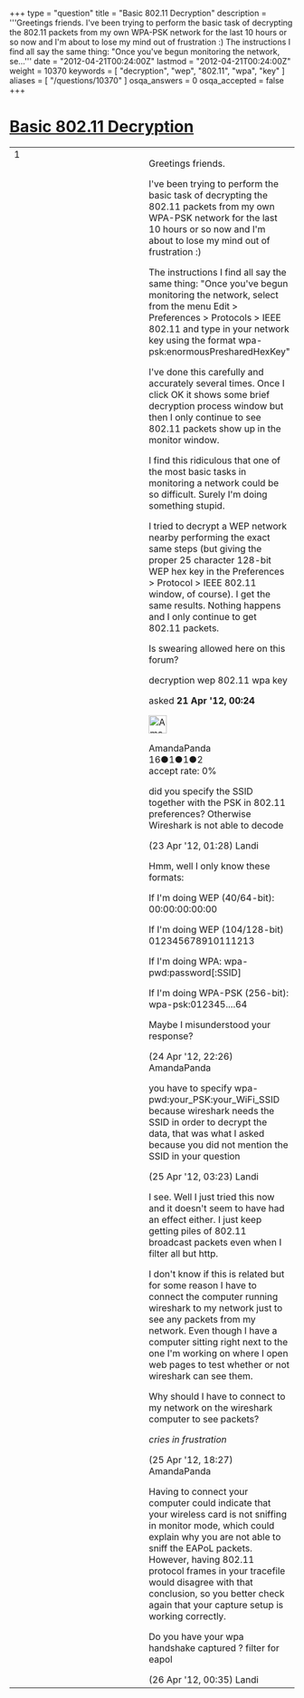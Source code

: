 +++
type = "question"
title = "Basic 802.11 Decryption"
description = '''Greetings friends. I&#x27;ve been trying to perform the basic task of decrypting the 802.11 packets from my own WPA-PSK network for the last 10 hours or so now and I&#x27;m about to lose my mind out of frustration :) The instructions I find all say the same thing: &quot;Once you&#x27;ve begun monitoring the network, se...'''
date = "2012-04-21T00:24:00Z"
lastmod = "2012-04-21T00:24:00Z"
weight = 10370
keywords = [ "decryption", "wep", "802.11", "wpa", "key" ]
aliases = [ "/questions/10370" ]
osqa_answers = 0
osqa_accepted = false
+++

<div class="headNormal">

# [Basic 802.11 Decryption](/questions/10370/basic-80211-decryption)

</div>

<div id="main-body">

<div id="askform">

<table id="question-table" style="width:100%;"><colgroup><col style="width: 50%" /><col style="width: 50%" /></colgroup><tbody><tr class="odd"><td style="width: 30px; vertical-align: top"><div class="vote-buttons"><div id="post-10370-score" class="post-score" title="current number of votes">1</div><div id="favorite-count" class="favorite-count"></div></div></td><td><div id="item-right"><div class="question-body"><p>Greetings friends.</p><p>I've been trying to perform the basic task of decrypting the 802.11 packets from my own WPA-PSK network for the last 10 hours or so now and I'm about to lose my mind out of frustration :)</p><p>The instructions I find all say the same thing: "Once you've begun monitoring the network, select from the menu Edit &gt; Preferences &gt; Protocols &gt; IEEE 802.11 and type in your network key using the format wpa-psk:enormousPresharedHexKey"</p><p>I've done this carefully and accurately several times. Once I click OK it shows some brief decryption process window but then I only continue to see 802.11 packets show up in the monitor window.</p><p>I find this ridiculous that one of the most basic tasks in monitoring a network could be so difficult. Surely I'm doing something stupid.</p><p>I tried to decrypt a WEP network nearby performing the exact same steps (but giving the proper 25 character 128-bit WEP hex key in the Preferences &gt; Protocol &gt; IEEE 802.11 window, of course). I get the same results. Nothing happens and I only continue to get 802.11 packets.</p><p>Is swearing allowed here on this forum?</p></div><div id="question-tags" class="tags-container tags">decryption wep 802.11 wpa key</div><div id="question-controls" class="post-controls"></div><div class="post-update-info-container"><div class="post-update-info post-update-info-user"><p>asked <strong>21 Apr '12, 00:24</strong></p><img src="https://secure.gravatar.com/avatar/843236152fc845dfdcbb0668a050be6b?s=32&amp;d=identicon&amp;r=g" class="gravatar" width="32" height="32" alt="AmandaPanda&#39;s gravatar image" /><p>AmandaPanda<br />
<span class="score" title="16 reputation points">16</span><span title="1 badges"><span class="badge1">●</span><span class="badgecount">1</span></span><span title="1 badges"><span class="silver">●</span><span class="badgecount">1</span></span><span title="2 badges"><span class="bronze">●</span><span class="badgecount">2</span></span><br />
<span class="accept_rate" title="Rate of the user&#39;s accepted answers">accept rate:</span> <span title="AmandaPanda has no accepted answers">0%</span></p></div></div><div id="comments-container-10370" class="comments-container"><span id="10392"></span><div id="comment-10392" class="comment"><div id="post-10392-score" class="comment-score"></div><div class="comment-text"><p>did you specify the SSID together with the PSK in 802.11 preferences? Otherwise Wireshark is not able to decode</p></div><div id="comment-10392-info" class="comment-info"><span class="comment-age">(23 Apr '12, 01:28)</span> Landi</div></div><span id="10426"></span><div id="comment-10426" class="comment"><div id="post-10426-score" class="comment-score"></div><div class="comment-text"><p>Hmm, well I only know these formats:</p><p>If I'm doing WEP (40/64-bit): 00:00:00:00:00</p><p>If I'm doing WEP (104/128-bit) 012345678910111213</p><p>If I'm doing WPA: wpa-pwd:password[:SSID]</p><p>If I'm doing WPA-PSK (256-bit): wpa-psk:012345....64</p><p>Maybe I misunderstood your response?</p></div><div id="comment-10426-info" class="comment-info"><span class="comment-age">(24 Apr '12, 22:26)</span> AmandaPanda</div></div><span id="10431"></span><div id="comment-10431" class="comment"><div id="post-10431-score" class="comment-score"></div><div class="comment-text"><p>you have to specify wpa-pwd:your_PSK:your_WiFi_SSID because wireshark needs the SSID in order to decrypt the data, that was what I asked because you did not mention the SSID in your question</p></div><div id="comment-10431-info" class="comment-info"><span class="comment-age">(25 Apr '12, 03:23)</span> Landi</div></div><span id="10453"></span><div id="comment-10453" class="comment"><div id="post-10453-score" class="comment-score"></div><div class="comment-text"><p>I see. Well I just tried this now and it doesn't seem to have had an effect either. I just keep getting piles of 802.11 broadcast packets even when I filter all but http.</p><p>I don't know if this is related but for some reason I have to connect the computer running wireshark to my network just to see any packets from my network. Even though I have a computer sitting right next to the one I'm working on where I open web pages to test whether or not wireshark can see them.</p><p>Why should I have to connect to my network on the wireshark computer to see packets?</p><p><em>cries in frustration</em></p></div><div id="comment-10453-info" class="comment-info"><span class="comment-age">(25 Apr '12, 18:27)</span> AmandaPanda</div></div><span id="10455"></span><div id="comment-10455" class="comment"><div id="post-10455-score" class="comment-score"></div><div class="comment-text"><p>Having to connect your computer could indicate that your wireless card is not sniffing in monitor mode, which could explain why you are not able to sniff the EAPoL packets. However, having 802.11 protocol frames in your tracefile would disagree with that conclusion, so you better check again that your capture setup is working correctly.</p><p>Do you have your wpa handshake captured ? filter for eapol</p></div><div id="comment-10455-info" class="comment-info"><span class="comment-age">(26 Apr '12, 00:35)</span> Landi</div></div></div><div id="comment-tools-10370" class="comment-tools"></div><div class="clear"></div><div id="comment-10370-form-container" class="comment-form-container"></div><div class="clear"></div></div></td></tr></tbody></table>

</div>

</div>

